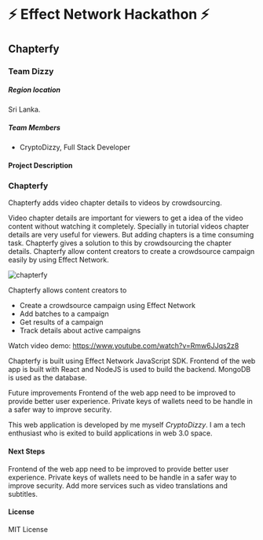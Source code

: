 
# ⚡ Effect Network Hackathon ⚡


## Chapterfy
### Team Dizzy

##### Region location
Sri Lanka.

##### Team Members
- CryptoDizzy, Full Stack Developer


#### Project Description
### Chapterfy
Chapterfy adds video chapter details to videos by crowdsourcing.

Video chapter details are important for viewers to get a idea of the video content without watching it completely. Specially in tutorial videos chapter details are very useful for viewers. But adding chapters is a time consuming task. Chapterfy gives a solution to this by crowdsourcing the chapter details. Chapterfy allow content creators to create a crowdsource campaign easily by using Effect Network.

![chapterfy](https://i.ibb.co/mqtz8s4/chapterfy.png)

Chapterfy allows content creators to

- Create a crowdsource campaign using Effect Network
- Add batches to a campaign
- Get results of a campaign
- Track details about active campaigns

Watch video demo: https://www.youtube.com/watch?v=Rmw6JJqs2z8

Chapterfy is built using Effect Network JavaScript SDK. Frontend of the web app is built with React and NodeJS is used to build the backend. MongoDB is used as the database.

Future improvements
Frontend of the web app need to be improved to provide better user experience.
Private keys of wallets need to be handle in a safer way to improve security.

This web application is developed by me myself _CryptoDizzy_.
I am a tech enthusiast who is exited to build applications in web 3.0 space.

#### Next Steps
Frontend of the web app need to be improved to provide better user experience.
Private keys of wallets need to be handle in a safer way to improve security.
Add more services such as video translations and subtitles.

#### License
MIT License
